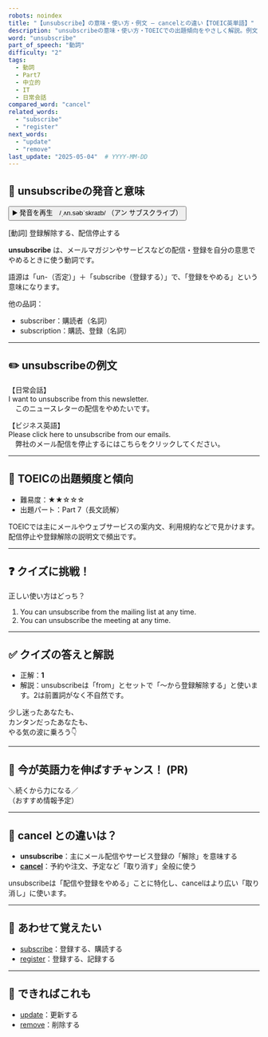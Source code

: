 ```yaml
---
robots: noindex
title: "【unsubscribe】の意味・使い方・例文 ― cancelとの違い【TOEIC英単語】"
description: "unsubscribeの意味・使い方・TOEICでの出題傾向をやさしく解説。例文・クイズ付きでcancelとの違いもわかりやすく学べます。"
word: "unsubscribe"
part_of_speech: "動詞"
difficulty: "2"
tags:
  - 動詞
  - Part7
  - 中立的
  - IT
  - 日常会話
compared_word: "cancel"
related_words:
  - "subscribe"
  - "register"
next_words:
  - "update"
  - "remove"
last_update: "2025-05-04"  # YYYY-MM-DD
---
```


## 🔰 unsubscribeの発音と意味

<button class="play-audio" onclick="playTTS('unsubscribe')">
  <span class="play-audio-main">
    ▶️ 発音を再生　/ˌʌn.səbˈskraɪb/
  </span>
  <span class="play-audio-sub">
    （アン サブスクライブ）
  </span>
</button>

[動詞] 登録解除する、配信停止する

**unsubscribe** は、メールマガジンやサービスなどの配信・登録を自分の意思でやめるときに使う動詞です。

語源は「un-（否定）」＋「subscribe（登録する）」で、「登録をやめる」という意味になります。

他の品詞：  
- subscriber：購読者（名詞）
- subscription：購読、登録（名詞）

---

## ✏️ unsubscribeの例文

【日常会話】  
I want to unsubscribe from this newsletter.  
　このニュースレターの配信をやめたいです。

【ビジネス英語】  
Please click here to unsubscribe from our emails.  
　弊社のメール配信を停止するにはこちらをクリックしてください。

---

## 🎯 TOEICの出題頻度と傾向

- 難易度：★★☆☆☆
- 出題パート：Part 7（長文読解）

TOEICでは主にメールやウェブサービスの案内文、利用規約などで見かけます。配信停止や登録解除の説明文で頻出です。

---

## ❓ クイズに挑戦！

正しい使い方はどっち？

1. You can unsubscribe from the mailing list at any time.  
2. You can unsubscribe the meeting at any time.

---

## ✅ クイズの答えと解説

- 正解：**1**
- 解説：unsubscribeは「from」とセットで「～から登録解除する」と使います。2は前置詞がなく不自然です。

少し迷ったあなたも、  
カンタンだったあなたも、  
やる気の波に乗ろう👇️

---

## 🚀 今が英語力を伸ばすチャンス！ (PR)

<div class="info-center">
＼続くから力になる／<br>  
（おすすめ情報予定）
</div>

---

## 🤔  cancel との違いは？

- **unsubscribe**：主にメール配信やサービス登録の「解除」を意味する
- **[cancel](/word/cancel)**：予約や注文、予定など「取り消す」全般に使う

unsubscribeは「配信や登録をやめる」ことに特化し、cancelはより広い「取り消し」に使います。

---

## 🧩 あわせて覚えたい

- [subscribe](/word/subscribe)：登録する、購読する
- [register](/word/register)：登録する、記録する

---

## 📖 できればこれも

- [update](/word/update)：更新する
- [remove](/word/remove)：削除する

<!-- cvid: aid37_bid33 -->
